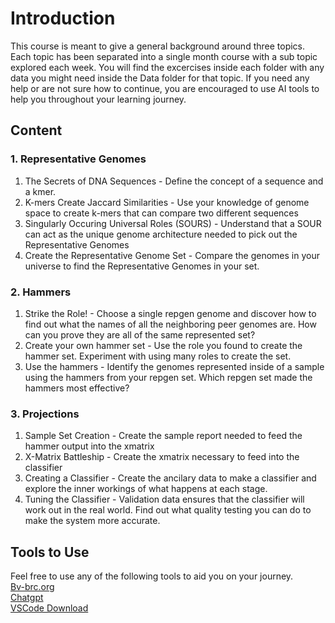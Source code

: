 <!--
Created by: Victoria Parrello
Last Updated: 2/8/2024
-->

# Introduction

This course is meant to give a general background around three topics. Each topic has been separated into a single month course with a sub topic explored each week. You will find the excercises inside each folder with any data you might need inside the Data folder for that topic. If you need any help or are not sure how to continue, you are encouraged to use AI tools to help you throughout your learning journey.

## Content

### 1. Representative Genomes  
1. The Secrets of DNA Sequences - Define the concept of a sequence and a kmer.
2. K-mers Create Jaccard Similarities - Use your knowledge of genome space to create k-mers that can compare two different sequences
3. Singularly Occuring Universal Roles (SOURS) - Understand that a SOUR can act as the unique genome architecture needed to pick out the Representative Genomes
4. Create the Representative Genome Set - Compare the genomes in your universe to find the Representative Genomes in your set.
### 2. Hammers  
1.  Strike the Role! - Choose a single repgen genome and discover how to find out what the names of all the neighboring peer genomes are. How can you prove they are all of the same represented set?
2.  Create your own hammer set - Use the role you found to create the hammer set. Experiment with using many roles to create the set.
3. Use the hammers - Identify the genomes represented inside of a sample using the hammers from your repgen set. Which repgen set made the hammers most effective?
### 3. Projections  
1.  Sample Set Creation - Create the sample report needed to feed the hammer output into the xmatrix
2.  X-Matrix Battleship - Create the xmatrix necessary to feed into the classifier
3.  Creating a Classifier - Create the ancilary data to make a classifier and explore the inner workings of what happens at each stage.
4.  Tuning the Classifier - Validation data ensures that the classifier will work out in the real world. Find out what quality testing you can do to make the system more accurate. 

## Tools to Use

Feel free to use any of the following tools to aid you on your journey.   
[Bv-brc.org](https://www.bv-brc.org/)  
[Chatgpt](https://chat.openai.com/)  
[VSCode Download](https://code.visualstudio.com/download)  
